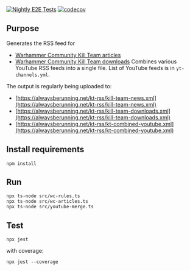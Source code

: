 [![Nightly E2E Tests](https://github.com/madarasz/wc-kt-rss/actions/workflows/nightly-e2e.yml/badge.svg)](https://github.com/madarasz/wc-kt-rss/actions/workflows/nightly-e2e.yml)
[![codecov](https://codecov.io/gh/madarasz/wc-kt-rss/branch/main/graph/badge.svg)](https://codecov.io/gh/madarasz/wc-kt-rss)

## Purpose
Generates the RSS feed for 
- [Warhammer Community Kill Team articles](https://www.warhammer-community.com/en-gb/kill-team/)
- [Warhammer Community Kill Team downloads](https://www.warhammer-community.com/en-gb/downloads/kill-team/)
Combines various YouTube RSS feeds into a single file. List of YouTube feeds is in `yt-channels.yml`.

The output is regularly being uploaded to:
- [https://alwaysberunning.net/kt-rss/kill-team-news.xml](https://alwaysberunning.net/kt-rss/kill-team-news.xml)
- [https://alwaysberunning.net/kt-rss/kill-team-downloads.xml](https://alwaysberunning.net/kt-rss/kill-team-downloads.xml)
- [https://alwaysberunning.net/kt-rss/kt-combined-youtube.xml](https://alwaysberunning.net/kt-rss/kt-combined-youtube.xml)

## Install requirements
```
npm install
```
## Run
```
npx ts-node src/wc-rules.ts
npx ts-node src/wc-articles.ts
npx ts-node src/youtube-merge.ts
```
## Test
```
npx jest
```
with coverage:
```
npx jest --coverage
```